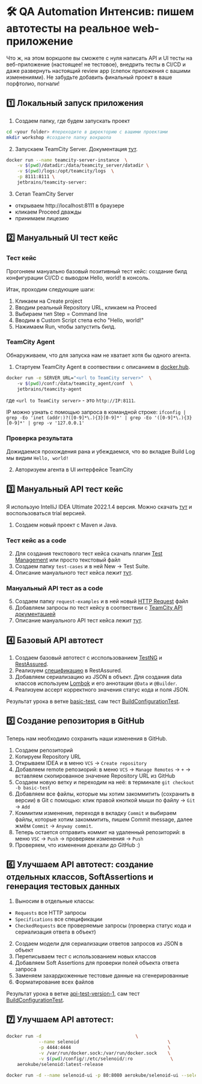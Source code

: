 # 🛠 QA Automation Интенсив: пишем автотесты на реальное web-приложение 

Что ж, на этом воркшопе вы сможете с нуля написать API и UI тесты на веб-приложение (настоящее! не тестовое), внедрить тесты в CI/CD и даже развернуть настоящий review app (слепок приложения с вашими изменениями). Не забудьте добавить финальный проект в ваше порфтолио, погнали!

## 1️⃣ Локальный запуск приложения

1. Создаем папку, где будем запускать проект
```bash
cd <your folder> #переходите в директорию с вашими проектами
mkdir workshop #cоздаете папку вокршопа
```
2. Запускаем TeamCity Server. Документация [тут](https://hub.docker.com/r/jetbrains/teamcity-server).

```bash
docker run --name teamcity-server-instance  \
    -v $(pwd)/datadir:/data/teamcity_server/datadir \
    -v $(pwd)/logs:/opt/teamcity/logs  \
    -p 8111:8111 \
    jetbrains/teamcity-server:
```

3. Сетап TeamCity Server
- открываем http://localhost:8111 в браузере
- кликаем Proceed дважды
- принимаем лицезию

## 2️⃣ Мануальный UI тест кейс

### Тест кейс

Прогоняем мануально базовый позитивный тест кейс: 
создание билд конфигурации CI/CD с выводом Hello, world! в консоль. 

Итак, проходим следующие шаги:
1. Кликаем на Create project
2. Вводим реальный Repository URL, кликаем на Proceed
3. Выбираем тип Step = Command line
4. Вводим в Custom Script степа echo "Hello, world!"
5. Нажимаем Run, чтобы запустить билд. 


### TeamCity Agent

Обнаруживаем, что для запуска нам не хватает хотя бы одного агента. 

1. Стартуем TeamCity Agent в соотвествии с описанием в [docker.hub](https://hub.docker.com/r/jetbrains/teamcity-agent).

```bash
docker run -e SERVER_URL="<url to TeamCity server>"  \ 
    -v $(pwd)/conf:/data/teamcity_agent/conf  \      
    jetbrains/teamcity-agent
```

где `<url to TeamCity server>` - это `http://IP:8111`.

IP можно узнать с помощью запроса в командной строке:
`ifconfig | grep -Eo 'inet (addr:)?([0-9]*\.){3}[0-9]*' | grep -Eo '([0-9]*\.){3}[0-9]*' | grep -v '127.0.0.1'`

### Проверка результата
Дожидаемся прохождения рана и убеждаемся, что во вкладке Build Log мы видим `Hello, world!`

2. Авторизуем агента в UI интерфейсе TeamCity

## 3️⃣ Мануальный API тест кейс

Я использую IntelliJ IDEA Ultimate 2022.1.4 версия. 
Можно скачать [тут](https://www.jetbrains.com/ru-ru/idea/download/) и воспользоваться trial версией. 

1. Создаем новый проект с Maven и Java.

###  Тест кейс as a code
2. Для создания текстового тест кейса скачать плагин [Test Management](https://plugins.jetbrains.com/plugin/15109-test-management) или просто текстовый файл
3. Создаем папку `test-cases` и в ней  New -> Test Suite.
4. Описание мануального тест кейса лежит [тут](https://github.com/Test-Automation-Projects/teamcity-tests-workshop/blob/basic-test/test-cases/Smoke_Test.t.md).

### Мануальный API тест as a code
5. Создаем папку `request-examples` и в ней новый [HTTP Request](https://www.jetbrains.com/help/idea/http-client-in-product-code-editor.html) файл
6. Добавляем запросы по тест кейсу в соотвествии с [TeamCity API документацией](https://www.jetbrains.com/help/teamcity/teamcity-rest-api.html)
7. Описание мануального API тест кейса лежит [тут](https://github.com/Test-Automation-Projects/teamcity-tests-workshop/blob/basic-test/request-examples/Build_Configuration_Test.http).


## 4️⃣ Базовый API автотест
1. Создаем базовый автотест с исспользованием [TestNG](https://testng.org/doc/) и [RestAssured](https://rest-assured.io/).
2. Реализуем [спецификацию](https://www.javadoc.io/doc/io.rest-assured/rest-assured/3.1.1/io/restassured/specification/RequestSpecification.html) в RestAssured.
3. Добавляем сериализацию из JSON в объект. Для создания data классов используем [Lombok](https://projectlombok.org/) и его аннотации `@Data` и `@Builder`.
4. Реализуем ассерт корректного значения статус кода и поля JSON.


Результат урока в ветке [basic-test](https://github.com/Test-Automation-Projects/teamcity-tests-workshop/tree/basic-test), сам тест [BuildConfigurationTest](https://github.com/Test-Automation-Projects/teamcity-tests-workshop/blob/basic-test/src/test/java/api/BuildConfigurationTest.java).

## 5️⃣ Создание репозитория в GitHub
Теперь нам необходимо сохранить наши изменения в GitHub.

1. Создаем репозиторий
2. Копируем Repository URL
3. Открываем IDEA и в меню `VCS` -> `Create repository`
4. Добавляем remote репозиорий: в меню `VCS` -> `Manage Remotes` -> `+` -> вставляем скопированное значение Repository URL из GitHub
5. Создаем новую ветку и переходим на неё: в терминале `git checkout -b basic-test`
6. Добавляем все файлы, которые мы хотим закоммитить (сохранить в версии) в Git с помощью: клик правой кнопкой мыши по файлу -> `Git` -> `Add`
7. Коммитим изменения, переходя в вкладку `Commit` и выбираем файлы, которые хотим закоммитить, пишем  Commit message, далее жмём `Commit` -> `Anyway commit`. 
8. Теперь остается отправить коммит на удаленный репозиторий: в меню `VSC` -> `Push` -> проверяем изменения -> `Push`
9. Проверяем, что изменения доехали до GitHub :) 

## 6️⃣ Улучшаем API автотест: создание отдельных классов, SoftAssertions и генерация тестовых данных
1. Выносим в отдельные классы: 
* `Requests` все HTTP запросы
* `Specifications` все спецификации
* `CheckedRequests` все проверяемые запросы (проверка статус кода и сериализация ответа в объект)
2. Создаем модели для сериализации ответов запросов из JSON в объект
3. Переписываем тест с использованием новых классов
4. Добавляем Soft Assertions для проверки полей объекта ответа запроса
5. Заменяем захардкоженные тестовые данные на сгенерированные
6. Форматирование всех файлов

Результат урока в ветке [api-test-version-1](https://github.com/Test-Automation-Projects/teamcity-tests-workshop/tree/api-test-version-1), сам тест [BuildConfigurationTest](https://github.com/Test-Automation-Projects/teamcity-tests-workshop/blob/api-test-version-1/src/test/java/api/BuildConfigurationTest.java).


## 7️⃣ Улучшаем API автотест: 




```bash
docker run -d                                   \
            --name selenoid                                 \
            -p 4444:4444                                    \
            -v /var/run/docker.sock:/var/run/docker.sock    \
            -v $(pwd)/config/:/etc/selenoid/:ro              \
    aerokube/selenoid:latest-release
```

```bash
docker run -d --name selenoid-ui -p 80:8080 aerokube/selenoid-ui --selenoid-uri 'http://192.168.2.50:4444'
```